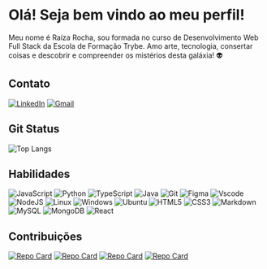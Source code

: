 
# Olá! Seja bem vindo ao meu perfil!

Meu nome é Raíza Rocha, sou formada no curso de Desenvolvimento Web Full Stack da Escola de Formação Trybe. Amo arte, tecnologia, consertar coisas e descobrir e compreender os mistérios desta galáxia! 👽

## Contato
[![LinkedIn](https://img.shields.io/badge/LinkedIn-0077B5?style=for-the-badge&logo=linkedin&logoColor=white)](https://www.linkedin.com/in/raiza-rocha/)
[![Gmail](https://img.shields.io/badge/Gmail-333333?style=for-the-badge&logo=gmail&logoColor=red)](mailto:raizarocha8@gmail.com)

## Git Status
![Top Langs](https://github-readme-stats-git-masterrstaa-rickstaa.vercel.app/api/top-langs/?username=raizarocha&layout=compact&theme=rose_pine)

## Habilidades
![JavaScript](https://img.shields.io/badge/JavaScript-F7DF1E?style=for-the-badge&logo=javascript&logoColor=black)
![Python](https://img.shields.io/badge/python-3670A0?style=for-the-badge&logo=python&logoColor=ffdd54)
![TypeScript](https://img.shields.io/badge/TypeScript-007ACC?style=for-the-badge&logo=typescript&logoColor=white)
![Java](https://img.shields.io/badge/java-%23ED8B00.svg?style=for-the-badge&logo=openjdk&logoColor=white)
![Git](https://img.shields.io/badge/GIT-E44C30?style=for-the-badge&logo=git&logoColor=white)
![Figma](https://img.shields.io/badge/Figma-696969?style=for-the-badge&logo=figma&logoColor=figma)
![Vscode](https://img.shields.io/badge/Vscode-007ACC?style=for-the-badge&logo=visual-studio-code&logoColor=white)
![NodeJS](https://img.shields.io/badge/node.js-6DA55F?style=for-the-badge&logo=node.js&logoColor=white)
![Linux](https://img.shields.io/badge/Linux-000?style=for-the-badge&logo=linux&logoColor=FCC624)
![Windows](https://img.shields.io/badge/Windows-000?style=for-the-badge&logo=windows&logoColor=2CA5E0)
![Ubuntu](https://img.shields.io/badge/Ubuntu-35495E?style=for-the-badge&logo=ubuntu&logoColor=2CA5E0)
![HTML5](https://img.shields.io/badge/HTML5-E34F26?style=for-the-badge&logo=html5&logoColor=white)
![CSS3](https://img.shields.io/badge/CSS3-1572B6?style=for-the-badge&logo=css3&logoColor=white)
![Markdown](https://img.shields.io/badge/Markdown-000?style=for-the-badge&logo=markdown)
![MySQL](https://img.shields.io/badge/MySQL-00000F?style=for-the-badge&logo=mysql&logoColor=white)
![MongoDB](https://img.shields.io/badge/MongoDB-4EA94B?style=for-the-badge&logo=mongodb&logoColor=white)
![React](https://img.shields.io/badge/React-20232A?style=for-the-badge&logo=react&logoColor=61DAFB)


## Contribuições
[![Repo Card](https://github-readme-stats.vercel.app/api/pin/?username=raizarocha&repo=lessons-learned-project&theme=rose_pine)](https://github.com/raizarocha/lessons-learned-project)
[![Repo Card](https://github-readme-stats.vercel.app/api/pin/?username=raizarocha&repo=pixels-art-project&theme=rose_pine)](https://github.com/raizarocha/pixels-art-project)
[![Repo Card](https://github-readme-stats.vercel.app/api/pin/?username=raizarocha&repo=mongodb-commerce-project&theme=rose_pine)](https://github.com/raizarocha/mongodb-commerce-project)
[![Repo Card](https://github-readme-stats.vercel.app/api/pin/?username=raizarocha&repo=car-shop-project&theme=rose_pine)](https://github.com/raizarocha/car-shop-project)


<!---
raizarocha/raizarocha is a ✨ special ✨ repository because its `README.md` (this file) appears on your GitHub profile.
You can click the Preview link to take a look at your changes.
--->
